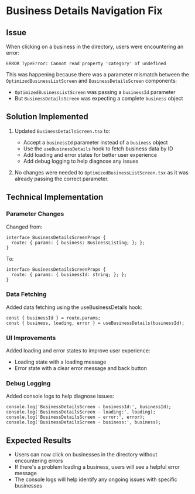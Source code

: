 # Business Details Navigation Fix

## Issue
When clicking on a business in the directory, users were encountering an error:
```
ERROR TypeError: Cannot read property 'category' of undefined
```

This was happening because there was a parameter mismatch between the `OptimizedBusinessListScreen` and `BusinessDetailsScreen` components:

- `OptimizedBusinessListScreen` was passing a `businessId` parameter
- But `BusinessDetailsScreen` was expecting a complete `business` object

## Solution Implemented

1. Updated `BusinessDetailsScreen.tsx` to:
   - Accept a `businessId` parameter instead of a `business` object
   - Use the `useBusinessDetails` hook to fetch business data by ID
   - Add loading and error states for better user experience
   - Add debug logging to help diagnose any issues

2. No changes were needed to `OptimizedBusinessListScreen.tsx` as it was already passing the correct parameter.

## Technical Implementation

### Parameter Changes
Changed from:
```tsx
interface BusinessDetailsScreenProps {
  route: { params: { business: BusinessListing; }; };
}
```

To:
```tsx
interface BusinessDetailsScreenProps {
  route: { params: { businessId: string; }; };
}
```

### Data Fetching
Added data fetching using the useBusinessDetails hook:
```tsx
const { businessId } = route.params;
const { business, loading, error } = useBusinessDetails(businessId);
```

### UI Improvements
Added loading and error states to improve user experience:
- Loading state with a loading message
- Error state with a clear error message and back button

### Debug Logging
Added console logs to help diagnose issues:
```tsx
console.log('BusinessDetailsScreen - businessId:', businessId);
console.log('BusinessDetailsScreen - loading:', loading);
console.log('BusinessDetailsScreen - error:', error);
console.log('BusinessDetailsScreen - business:', business);
```

## Expected Results
- Users can now click on businesses in the directory without encountering errors
- If there's a problem loading a business, users will see a helpful error message
- The console logs will help identify any ongoing issues with specific businesses
